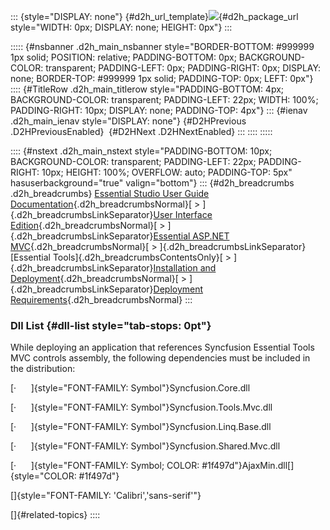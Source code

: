 ::: {style="DISPLAY: none"}
[](ms-xhelp:///?Id=d2h_url_template){#d2h_url_template}![](!package_url!){#d2h_package_url style="WIDTH: 0px; DISPLAY: none; HEIGHT: 0px"}
:::

::::: {#nsbanner .d2h_main_nsbanner style="BORDER-BOTTOM: #999999 1px solid; POSITION: relative; PADDING-BOTTOM: 0px; BACKGROUND-COLOR: transparent; PADDING-LEFT: 0px; PADDING-RIGHT: 0px; DISPLAY: none; BORDER-TOP: #999999 1px solid; PADDING-TOP: 0px; LEFT: 0px"}
:::: {#TitleRow .d2h_main_titlerow style="PADDING-BOTTOM: 4px; BACKGROUND-COLOR: transparent; PADDING-LEFT: 22px; WIDTH: 100%; PADDING-RIGHT: 10px; DISPLAY: none; PADDING-TOP: 4px"}
::: {#ienav .d2h_main_ienav style="DISPLAY: none"}
[](ms-xhelp:///?Id=d800ee0f-b37e-4ec9-98f6-ac39eb1f2d72){#D2HPrevious .D2HPreviousEnabled}  [](ms-xhelp:///?Id=4939d9e1-4cea-45ee-9a45-5dd4532442e0){#D2HNext .D2HNextEnabled}
:::
::::
:::::

:::: {#nstext .d2h_main_nstext style="PADDING-BOTTOM: 10px; BACKGROUND-COLOR: transparent; PADDING-LEFT: 22px; PADDING-RIGHT: 10px; HEIGHT: 100%; OVERFLOW: auto; PADDING-TOP: 5px" hasuserbackground="true" valign="bottom"}
::: {#d2h_breadcrumbs .d2h_breadcrumbs}
[Essential Studio User Guide Documentation](ms-xhelp:///?Id=12457748-09e3-4d74-a240-8e049cedf030){.d2h_breadcrumbsNormal}[ \> ]{.d2h_breadcrumbsLinkSeparator}[User Interface Edition](ms-xhelp:///?Id=c29296b7-531c-413b-a0ec-488ca1f7f669){.d2h_breadcrumbsNormal}[ \> ]{.d2h_breadcrumbsLinkSeparator}[Essential ASP.NET MVC](ms-xhelp:///?Id=4b14e7d1-65c4-4f67-b1aa-2c37709905a5){.d2h_breadcrumbsNormal}[ \> ]{.d2h_breadcrumbsLinkSeparator}[Essential Tools]{.d2h_breadcrumbsContentsOnly}[ \> ]{.d2h_breadcrumbsLinkSeparator}[Installation and Deployment](ms-xhelp:///?Id=cd89e30d-2315-407f-8b24-e1aa09c0d493){.d2h_breadcrumbsNormal}[ \> ]{.d2h_breadcrumbsLinkSeparator}[Deployment Requirements](ms-xhelp:///?Id=748ebe78-e241-4cc9-8dc7-8377086be7d6){.d2h_breadcrumbsNormal}
:::

### Dll List {#dll-list style="tab-stops: 0pt"}

While deploying an application that references Syncfusion Essential Tools MVC controls assembly, the following dependencies must be included in the distribution:

[·      ]{style="FONT-FAMILY: Symbol"}Syncfusion.Core.dll

[·      ]{style="FONT-FAMILY: Symbol"}Syncfusion.Tools.Mvc.dll

[·      ]{style="FONT-FAMILY: Symbol"}Syncfusion.Linq.Base.dll

[·      ]{style="FONT-FAMILY: Symbol"}Syncfusion.Shared.Mvc.dll

[·      ]{style="FONT-FAMILY: Symbol; COLOR: #1f497d"}AjaxMin.dll[]{style="COLOR: #1f497d"}

[]{style="FONT-FAMILY: 'Calibri','sans-serif'"} 

[]{#related-topics}
::::
